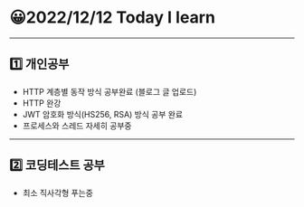 # 😀2022/12/12 Today I learn
-------------------------
## 1️⃣ 개인공부
  * HTTP 계층별 동작 방식 공부완료 (블로그 글 업로드)
  * HTTP 완강
  * JWT 암호화 방식(HS256, RSA) 방식 공부 완료
  * 프로세스와 스레드 자세히 공부중
-------------------------
## 2️⃣ 코딩테스트 공부
 * 최소 직사각형 푸는중
